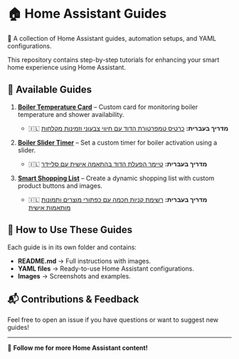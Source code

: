 # 🏠 Home Assistant Guides  
🚀 A collection of Home Assistant guides, automation setups, and YAML configurations.  

This repository contains step-by-step tutorials for enhancing your smart home experience using Home Assistant.  

## 📌 Available Guides  
1. **[Boiler Temperature Card](boiler-temperature-card/README.md)** – Custom card for monitoring boiler temperature and shower availability.  
   - 🇮🇱 **מדריך בעברית:** [כרטיס טמפרטורת הדוד עם חיווי צבעוני וזמינות מקלחות](boiler-temperature-card/עברית/README.md)  

2. **[Boiler Slider Timer](boiler_slider_timer/README.md)** – Set a custom timer for boiler activation using a slider.  
   - 🇮🇱 **מדריך בעברית:** [טיימר הפעלת הדוד בהתאמה אישית עם סליידר](boiler_slider_timer/עברית/README.md)  

3. **[Smart Shopping List](smart-shopping-list/README.md)** – Create a dynamic shopping list with custom product buttons and images.  
   - 🇮🇱 **מדריך בעברית:** [רשימת קניות חכמה עם כפתורי מוצרים ותמונות מותאמות אישית](smart-shopping-list/עברית/README.md)  

## 🔹 How to Use These Guides  
Each guide is in its own folder and contains:  
- **README.md** → Full instructions with images.  
- **YAML files** → Ready-to-use Home Assistant configurations.  
- **Images** → Screenshots and examples.  

## 📬 Contributions & Feedback  
Feel free to open an issue if you have questions or want to suggest new guides!  

---  
🔗 **Follow me for more Home Assistant content!**  
